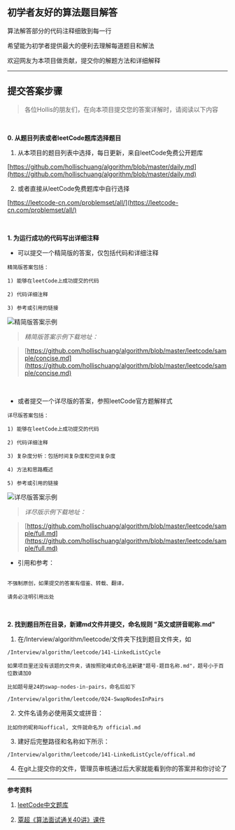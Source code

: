 初学者友好的算法题目解答
---

算法解答部分的代码注释细致到每一行  

希望能为初学者提供最大的便利去理解每道题目和解法  

欢迎网友为本项目做贡献，提交你的解题方法和详细解释  

---  

提交答案步骤  
---

>各位Hollis的朋友们，在向本项目提交您的答案详解时，请阅读以下内容  

<br>

**0. 从题目列表或者leetCode题库选择题目**  

1) 从本项目的题目列表中选择，每日更新，来自leetCode免费公开题库  

[https://github.com/hollischuang/algorithm/blob/master/daily.md](https://github.com/hollischuang/algorithm/blob/master/daily.md)  

2) 或者直接从leetCode免费题库中自行选择  

[https://leetcode-cn.com/problemset/all/](https://leetcode-cn.com/problemset/all/)  

<br>  

**1. 为运行成功的代码写出详细注释**  

* 可以提交一个精简版的答案，仅包括代码和详细注释

```  
精简版答案包括：

1) 能够在leetCode上成功提交的代码  

2) 代码详细注释  

3) 参考或引用的链接

```  

![精简版答案示例](https://raw.githubusercontent.com/hollischuang/Interview/master/algorithm/leetcode/sample/concise.png)  

>*精简版答案示例下载地址：*  

>[https://github.com/hollischuang/algorithm/blob/master/leetcode/sample/concise.md](https://github.com/hollischuang/algorithm/blob/master/leetcode/sample/concise.md)  

<br>  

* 或者提交一个详尽版的答案，参照leetCode官方题解样式

```  
详尽版答案包括：

1) 能够在leetCode上成功提交的代码  

2) 代码详细注释  

3) 复杂度分析：包括时间复杂度和空间复杂度  

4) 方法和思路概述

5) 参考或引用的链接

```  

![详尽版答案示例](https://raw.githubusercontent.com/hollischuang/Interview/master/algorithm/leetcode/sample/full.png)  

>*详尽版示例下载地址：*  

>[https://github.com/hollischuang/algorithm/blob/master/leetcode/sample/full.md](https://github.com/hollischuang/algorithm/blob/master/leetcode/sample/full.md)  

* 引用和参考：  

```  

不强制原创，如果提交的答案有借鉴、转载、翻译，

请务必注明引用出处  
```  

<br>  

**2. 找到题目所在目录，新建md文件并提交，命名规则 "英文或拼音昵称.md"**  

1) 在/Interview/algorithm/leetcode/文件夹下找到题目文件夹，如  

```  
/Interview/algorithm/leetcode/141-LinkedListCycle

如果项目里还没有该题的文件夹，请按照驼峰式命名法新建"题号-题目名称.md"，题号小于百位数请加0  

比如题号是24的swap-nodes-in-pairs，命名后如下

/Interview/algorithm/leetcode/024-SwapNodesInPairs
```  

2) 文件名请务必使用英文或拼音：  

```  
比如你的昵称叫offical, 文件就命名为 official.md  
```  

3) 建好后完整路径和名称如下所示：  

```  
/Interview/algorithm/leetcode/141-LinkedListCycle/offical.md  
```  
 
4) 在git上提交你的文件，管理员审核通过后大家就能看到你的答案并和你讨论了  

---

**参考资料**  

1) [leetCode中文题库](https://leetcode-cn.com/problemset/all/)  

2) [覃超《算法面试通关40讲》课件](https://github.com/geektime-geekbang/algorithm-1)  
